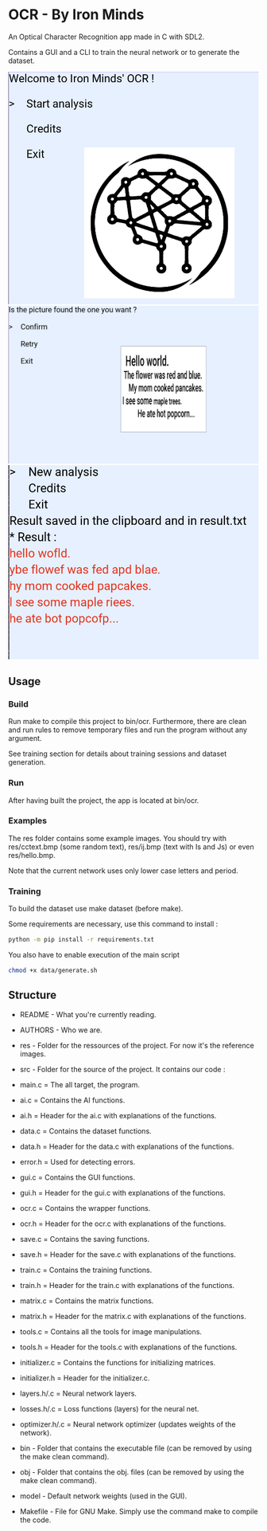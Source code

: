 # OCR - By Iron Minds

An Optical Character Recognition app made in C with SDL2.

Contains a GUI and a CLI to train the neural network or to
generate the dataset.

![](readme/menu.png)
![](readme/pic.png)
![](readme/result.png)

## Usage
### Build
Run make to compile this project to bin/ocr.
Furthermore, there are clean and run rules to remove temporary files and run
the program without any argument.

See training section for details about training sessions and dataset
generation.

### Run
After having built the project, the app is located at bin/ocr.

### Examples
The res folder contains some example images.
You should try with res/cctext.bmp (some random text),
res/ij.bmp (text with Is and Js) or even res/hello.bmp.

Note that the current network uses only lower case letters and period.

### Training
To build the dataset use make dataset (before make).

Some requirements are necessary, use this command to install :

```sh
python -m pip install -r requirements.txt
```

You also have to enable execution of the main script

```sh
chmod +x data/generate.sh
```

## Structure
+ README - What you're currently reading.

+ AUTHORS - Who we are.

+ res - Folder for the ressources of the project. For now it's the reference
        images.

+ src - Folder for the source of the project. It contains our code :
+ main.c = The all target, the program.

+ ai.c = Contains the AI functions.
+ ai.h = Header for the ai.c with explanations of the functions.

+ data.c = Contains the dataset functions.
+ data.h = Header for the data.c with explanations of the functions.

+ error.h = Used for detecting errors.

+ gui.c = Contains the GUI functions.
+ gui.h = Header for the gui.c with explanations of the functions.

+ ocr.c = Contains the wrapper functions.
+ ocr.h = Header for the ocr.c with explanations of the functions.

+ save.c = Contains the saving functions.
+ save.h = Header for the save.c with explanations of the functions.

+ train.c = Contains the training functions.
+ train.h = Header for the train.c with explanations of the functions.

+ matrix.c = Contains the matrix functions.
+ matrix.h = Header for the matrix.c with explanations of the functions.

+ tools.c = Contains all the tools for image manipulations.
+ tools.h = Header for the tools.c with explanations of the functions.

+ initializer.c = Contains the functions for initializing matrices.
+ initializer.h = Header for the initializer.c.

+ layers.h/.c = Neural network layers.

+ losses.h/.c = Loss functions (layers) for the neural net.

+ optimizer.h/.c = Neural network optimizer
    (updates weights of the network).

+ bin - Folder that contains the executable file (can be removed by using the
        make clean command).

+ obj - Folder that contains the obj. files (can be removed by using the make
        clean command).

+ model - Default network weights (used in the GUI).

+ Makefile - File for GNU Make.
        Simply use the command make to compile the code.
